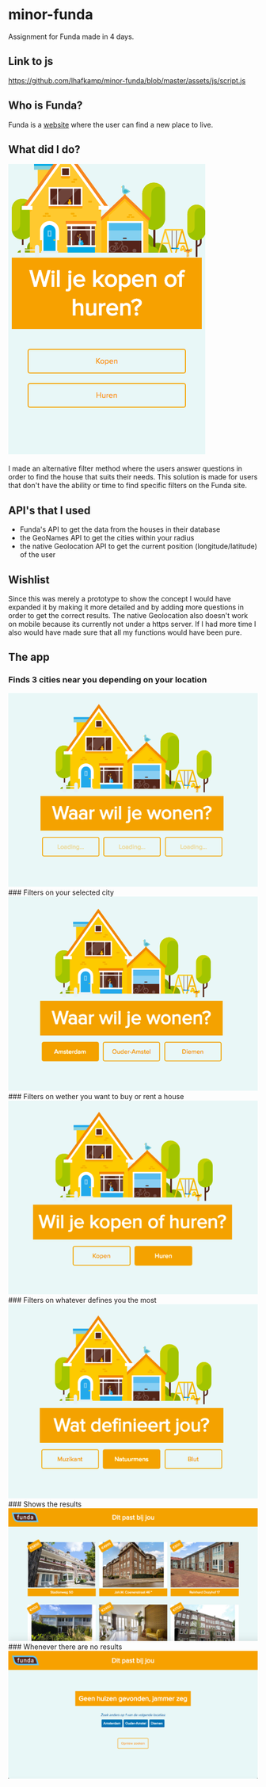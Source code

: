 # minor-funda
Assignment for Funda made in 4 days.

## Link to js
<a href="https://github.com/lhafkamp/minor-funda/blob/master/assets/js/script.js">
https://github.com/lhafkamp/minor-funda/blob/master/assets/js/script.js</a>

## Who is Funda?
Funda is a <a href="http://www.funda.nl/">website</a> where the user can find a new place to live.

## What did I do?
<img src="assets/images/appscreens/mobile.png">
<br>
<br>
I made an alternative filter method where the users answer questions in order to find the house that suits their needs. This solution is made for users that don't have the ability or time to find specific filters on the Funda site.

## API's that I used
- Funda's API to get the data from the houses in their database
- the GeoNames API to get the cities within your radius
- the native Geolocation API to get the current position (longitude/latitude) of the user

## Wishlist
Since this was merely a prototype to show the concept I would have expanded it by making it more detailed and by adding more questions in order to get the correct results. The native Geolocation also doesn't work on mobile because its currently not under a https server. If I had more time I also would have made sure that all my functions would have been pure.

## The app
### Finds 3 cities near you depending on your location
<img src="assets/images/appscreens/loading.png">
### Filters on your selected city
<img src="assets/images/appscreens/pickcity.png"> 
### Filters on wether you want to buy or rent a house
<img src="assets/images/appscreens/pickbuy.png">
### Filters on whatever defines you the most
<img src="assets/images/appscreens/pickwho.png">
### Shows the results
<img src="assets/images/appscreens/result.png">
### Whenever there are no results
<img src="assets/images/appscreens/error.png">